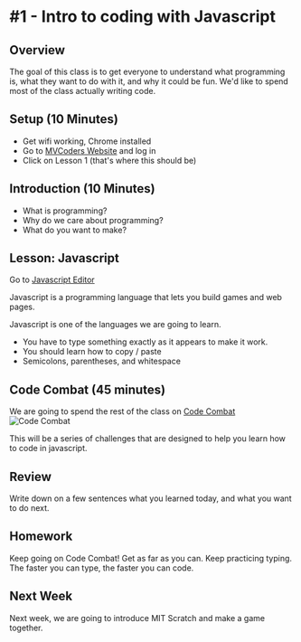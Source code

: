 # #1 - Intro to coding with Javascript

## Overview
The goal of this class is to get everyone to understand what programming is, what they want to do with it, and why it could be fun.  We'd like to spend most of the class actually writing code.

## Setup (10 Minutes)
* Get wifi working, Chrome installed
* Go to [MVCoders Website](http://mvcodeclub.azurewebsites.net) and log in
* Click on Lesson 1 (that's where this should be)

## Introduction (10 Minutes)
* What is programming?
* Why do we care about programming?
* What do you want to make?

## Lesson: Javascript
Go to [Javascript Editor](/Home/Editor)

Javascript is a programming language that lets you build games and web pages.  

Javascript is one of the languages we are going to learn.

* You have to type something exactly as it appears to make it work.
* You should learn how to copy / paste
* Semicolons, parentheses, and whitespace

## Code Combat (45 minutes)
We are going to spend the rest of the class on [Code Combat](http://codecombat.com) 
![Code Combat](http://i.imgur.com/Ilv73R8.png)

This will be a series of challenges that are designed to help you learn how to code in javascript.

## Review 
Write down on a few sentences what you learned today, and what you want to do next.

## Homework
Keep going on Code Combat!  Get as far as you can.  Keep practicing typing.  The faster you can type, the faster you can code.

## Next Week
Next week, we are going to introduce MIT Scratch and make a game together.

